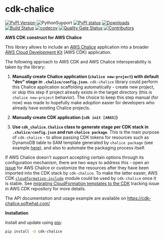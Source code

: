 # cdk-chalice

[![PyPI Version](https://badge.fury.io/py/cdk-chalice.svg)](https://badge.fury.io/py/cdk-chalice)
![PythonSupport](https://img.shields.io/static/v1?label=python&message=3.6%20|%203.7%20|%203.8&color=blue?style=flat-square&logo=python)
[![PyPI status](https://img.shields.io/pypi/status/cdk-chalice.svg)](https://pypi.python.org/pypi/cdk-chalice/)
[![Downloads](https://pepy.tech/badge/cdk-chalice/month)](https://pypi.org/project/cdk-chalice)
[![Build Status](https://travis-ci.com/alexpulver/cdk-chalice.svg?branch=master)](https://travis-ci.com/alexpulver/cdk-chalice)
[![codecov](https://codecov.io/gh/alexpulver/cdk-chalice/branch/master/graph/badge.svg)](https://codecov.io/gh/alexpulver/cdk-chalice)
[![Quality Gate Status](https://sonarcloud.io/api/project_badges/measure?project=alexpulver_cdk-chalice&metric=alert_status)](https://sonarcloud.io/dashboard?id=alexpulver_cdk-chalice)
[![Contributors](https://img.shields.io/github/contributors/alexpulver/cdk-chalice.svg)](https://github.com/alexpulver/cdk-chalice/graphs/contributors)

**AWS CDK construct for AWS Chalice**

This library allows to include an [AWS Chalice](https://aws.github.io/chalice/) 
application into a broader [AWS Cloud Development Kit](https://docs.aws.amazon.com/cdk/latest/guide/home.html)
(AWS CDK) application.

The following approach to AWS CDK and AWS Chalice interoperability is taken by the library:

1. **Manually create Chalice application (`chalice new-project`) with default "dev" stage in `.chalice/config.json`.** `cdk-chalice` library could perform this Chalice application scaffolding automatically - create new project, or skip this step if project already exists in the target directory (this is `chalice new-project` behavior). The choice to keep this step manual (for now) was made to hopefully make adoption easier for developers who already have existing Chalice projects.

2. **Manually create CDK application (`cdk init [ARGS]`)**

3. **Use `cdk_chalice.Chalice` class to generate stage per CDK stack in `.chalice/config.json` and run `chalice package`**. This is the main purpose of `cdk-chalice` - to allow passing CDK tokens for resources such as DynamoDB table to SAM template generated by `chalice package` (see example [here](https://github.com/alexpulver/aws-cdk-sam-chalice/blob/master/web-api/.chalice/config.json)), and also to automate the packaging process itself.

If AWS Chalice doesn't support accepting certain options through its configuration mechanism, there are two ways to address this - open an [issue](https://github.com/aws/chalice/issues) for AWS Chalice or customize the resources after they have been imported into the CDK stack by `cdk-chalice`. To make the latter easier, AWS CDK [`cloudformation-include`](https://docs.aws.amazon.com/cdk/api/latest/docs/cloudformation-include-readme.html) module could be used by `cdk-chalice` once it is stable. See [migrating CloudFormation templates to the CDK](https://github.com/aws/aws-cdk/issues/7837) tracking issue in AWS CDK repository for more details.

The API documentation and usage example are available on https://cdk-chalice.softwhat.com/

**Installation**

Install and update using [pip](https://pip.pypa.io/en/stable/installing/):
```bash
pip install -U cdk-chalice
```
